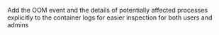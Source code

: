Add the OOM event and the details of potentially affected processes explicitly to the container logs for easier inspection for both users and admins
